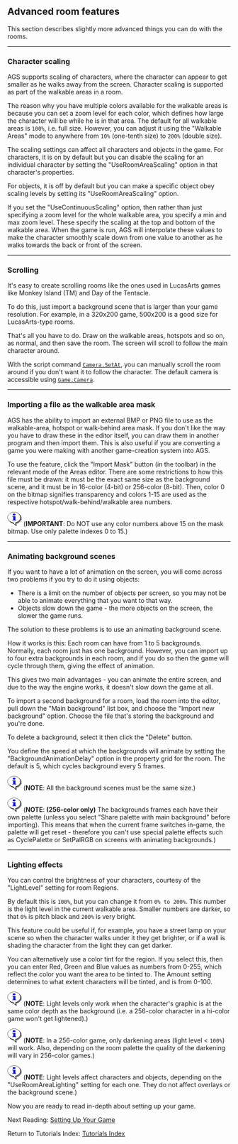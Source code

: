 ## Advanced room features

This section describes slightly more advanced things you can do with the
rooms.

---

### Character scaling

AGS supports scaling of characters, where the character can appear to
get smaller as he walks away from the screen. Character scaling is
supported as part of the walkable areas in a room.

The reason why you have multiple colors available for the walkable
areas is because you can set a zoom level for each color, which defines
how large the character will be while he is in that area. The default
for all walkable areas is `100%`, i.e. full size. However, you can adjust
it using the "Walkable Areas" mode to anywhere from `10%` (one-tenth
size) to `200%` (double size).

The scaling settings can affect all characters and objects in the game.
For characters, it is on by default but you can disable the scaling for
an individual character by setting the "UseRoomAreaScaling" option in
that character's properties.

For objects, it is off by default but you can make a specific object
obey scaling levels by setting its "UseRoomAreaScaling" option.

If you set the "UseContinuousScaling" option, then rather than just
specifying a zoom level for the whole walkable area, you specify a min
and max zoom level. These specify the scaling at the top and bottom of
the walkable area. When the game is run, AGS will interpolate these
values to make the character smoothly scale down from one value to
another as he walks towards the back or front of the screen.

---

### Scrolling

It's easy to create scrolling rooms like the ones used in LucasArts
games like Monkey Island (TM) and Day of the Tentacle.

To do this, just import a background scene that is larger than your game
resolution. For example, in a 320x200 game, 500x200 is a good size for
LucasArts-type rooms.

That's all you have to do. Draw on the walkable areas, hotspots and so
on, as normal, and then save the room. The screen will scroll to follow
the main character around.

With the script command [`Camera.SetAt`](Camera#camerasetat), you can manually scroll
the room around if you don't want it to follow the character. The default camera
is accessible using [`Game.Camera`](Game#gamecamera).

---

### Importing a file as the walkable area mask

AGS has the ability to import an external BMP or PNG file to use as the
walkable-area, hotspot or walk-behind area mask. If you don't like the
way you have to draw these in the editor itself, you can draw them in
another program and then import them. This is also useful if you are
converting a game you were making with another game-creation system into
AGS.

To use the feature, click the "Import Mask" button (in the toolbar) in
the relevant mode of the Areas editor. There are some restrictions to
how this file must be drawn: it must be the exact same size as the
background scene, and it must be in 16-color (4-bit) or 256-color
(8-bit). Then, color 0 on the bitmap signifies transparency and colors
1-15 are used as the respective hotspot/walk-behind/walkable area
numbers.

![Note](images/icon_info.png) (**IMPORTANT**: Do NOT use any color numbers above 15 on the mask
bitmap. Use only palette indexes 0 to 15.)

---

### Animating background scenes

If you want to have a lot of animation on the screen, you will come
across two problems if you try to do it using objects:

-   There is a limit on the number of objects per screen, so you may not
    be able to animate everything that you want to that way.
-   Objects slow down the game - the more objects on the screen, the
    slower the game runs.

The solution to these problems is to use an animating background scene.

How it works is this: Each room can have from 1 to 5 backgrounds.
Normally, each room just has one background. However, you can import up
to four extra backgrounds in each room, and if you do so then the game
will cycle through them, giving the effect of animation.

This gives two main advantages - you can animate the entire screen, and
due to the way the engine works, it doesn't slow down the game at all.

To import a second background for a room, load the room into the editor,
pull down the "Main background" list box, and choose the "Import new
background" option. Choose the file that's storing the background and
you're done.

To delete a background, select it then click the "Delete" button.

You define the speed at which the backgrounds will animate by setting
the "BackgroundAnimationDelay" option in the property grid for the room.
The default is 5, which cycles background every 5 frames.

![Note](images/icon_info.png) (**NOTE**: All the background scenes must be the same size.)

![Note](images/icon_info.png) (**NOTE**: **(256-color only)** The backgrounds frames each have their own
palette (unless you select "Share palette with main background" before
importing). This means that when the current frame switches in-game, the
palette will get reset - therefore you can't use special palette effects
such as CyclePalette or SetPalRGB on screens with animating backgrounds.)

---

### Lighting effects

You can control the brightness of your characters, courtesy of the
"LightLevel" setting for room Regions.

By default this is `100%`, but you can change it from `0% to 200%`. This
number is the light level in the current walkable area. Smaller numbers
are darker, so that `0%` is pitch black and `200%` is very bright.

This feature could be useful if, for example, you have a street lamp on
your scene so when the character walks under it they get brighter, or if
a wall is shading the character from the light they can get darker.

You can alternatively use a color tint for the region. If you select
this, then you can enter Red, Green and Blue values as numbers from
0-255, which reflect the color you want the area to be tinted to. The
Amount setting determines to what extent characters will be tinted, and
is from 0-100.

![Note](images/icon_info.png) (**NOTE**: Light levels only work when the character's graphic is at the
same color depth as the background (i.e. a 256-color character in a
hi-color game won't get lightened).)

![Note](images/icon_info.png) (**NOTE**: In a 256-color game, only darkening areas (light level <
`100%`) will work. Also, depending on the room palette the quality of
the darkening will vary in 256-color games.)

![Note](images/icon_info.png) (**NOTE**: Light levels affect characters and objects, depending on the
"UseRoomAreaLighting" setting for each one. They do not affect overlays
or the background scene.)

Now you are ready to read in-depth about setting up your game.

Next Reading: [Setting Up Your Game](Settingupthegame)

Return to Tutorials Index: [Tutorials Index](StartingOff)
